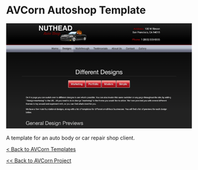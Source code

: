# AVCorn Autoshop Template

![Template Preview](assets/images/previews/preview-lg.png "Autoshop Design Preview")

A template for an auto body or car repair shop client.



[< Back to AVCorn Templates](https://github.com/AVCorn/avcorn-templates)

[<< Back to AVCorn Project](https://github.com/AVCorn/avcorn)